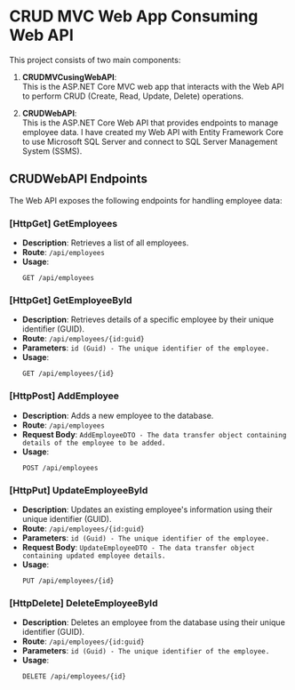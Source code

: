 # CRUD MVC Web App Consuming Web API

This project consists of two main components: 

1. **CRUDMVCusingWebAPI**:  
   This is the ASP.NET Core MVC web app that interacts with the Web API to perform CRUD (Create, Read, Update, Delete) operations.

2. **CRUDWebAPI**:  
   This is the ASP.NET Core Web API that provides endpoints to manage employee data. I have created my Web API with Entity Framework Core to use Microsoft SQL Server and connect to SQL Server Management System (SSMS).

## CRUDWebAPI Endpoints

The Web API exposes the following endpoints for handling employee data:

### [HttpGet] GetEmployees
- **Description**: Retrieves a list of all employees.
- **Route**: `/api/employees`
- **Usage**: 
  ```http
  GET /api/employees

### [HttpGet] GetEmployeeById
- **Description**: Retrieves details of a specific employee by their unique identifier (GUID).
- **Route**: `/api/employees/{id:guid}`
- **Parameters**: `id (Guid) - The unique identifier of the employee.`
- **Usage**: 
  ```http
  GET /api/employees/{id}

### [HttpPost] AddEmployee
- **Description**: Adds a new employee to the database.
- **Route**: `/api/employees`
- **Request Body**: `AddEmployeeDTO - The data transfer object containing details of the employee to be added.`
- **Usage**: 
  ```http
  POST /api/employees

### [HttpPut] UpdateEmployeeById
- **Description**: Updates an existing employee's information using their unique identifier (GUID).
- **Route**: `/api/employees/{id:guid}`
- **Parameters**: `id (Guid) - The unique identifier of the employee.`
- **Request Body**: `UpdateEmployeeDTO - The data transfer object containing updated employee details.`
- **Usage**: 
  ```http
  PUT /api/employees/{id}

### [HttpDelete] DeleteEmployeeById
- **Description**: Deletes an employee from the database using their unique identifier (GUID).
- **Route**: `/api/employees/{id:guid}`
- **Parameters**: `id (Guid) - The unique identifier of the employee.`
- **Usage**: 
  ```http
  DELETE /api/employees/{id}

